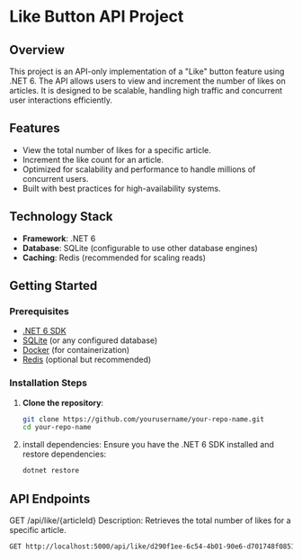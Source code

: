 # Like Button API Project

## Overview
This project is an API-only implementation of a "Like" button feature using .NET 6. The API allows users to view and increment the number of likes on articles. It is designed to be scalable, handling high traffic and concurrent user interactions efficiently.

## Features
- View the total number of likes for a specific article.
- Increment the like count for an article.
- Optimized for scalability and performance to handle millions of concurrent users.
- Built with best practices for high-availability systems.

## Technology Stack
- **Framework**: .NET 6
- **Database**: SQLite (configurable to use other database engines)
- **Caching**: Redis (recommended for scaling reads)

## Getting Started

### Prerequisites
- [.NET 6 SDK](https://dotnet.microsoft.com/download/dotnet/6.0)
- [SQLite](https://www.sqlite.org/download.html) (or any configured database)
- [Docker](https://www.docker.com/) (for containerization)
- [Redis](https://redis.io/download) (optional but recommended)

### Installation Steps
1. **Clone the repository**:
   ```bash
   git clone https://github.com/yourusername/your-repo-name.git
   cd your-repo-name
   ```
2. install dependencies: Ensure you have the .NET 6 SDK installed and restore dependencies:
   ```bash
   dotnet restore
   ```


## API Endpoints
GET /api/like/{articleId}
Description: Retrieves the total number of likes for a specific article.
```bash
GET http://localhost:5000/api/like/d290f1ee-6c54-4b01-90e6-d701748f0851
```



